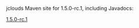 jclouds Maven site for 1.5.0-rc.1, including Javadocs:

[1.5.0-rc.1](http://demobox.github.com/jclouds-maven-site-1.5.0-rc.1/1.5.0-rc.1/jclouds-multi/)